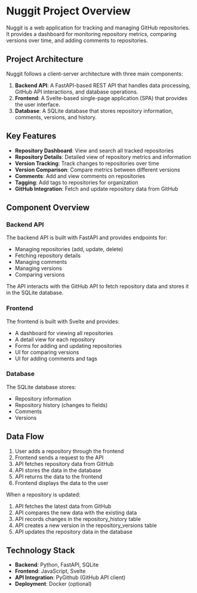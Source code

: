 # Nuggit Project Overview

Nuggit is a web application for tracking and managing GitHub repositories. It provides a dashboard for monitoring repository metrics, comparing versions over time, and adding comments to repositories.

## Project Architecture

Nuggit follows a client-server architecture with three main components:

1. **Backend API**: A FastAPI-based REST API that handles data processing, GitHub API interactions, and database operations.
2. **Frontend**: A Svelte-based single-page application (SPA) that provides the user interface.
3. **Database**: A SQLite database that stores repository information, comments, versions, and history.

## Key Features

- **Repository Dashboard**: View and search all tracked repositories
- **Repository Details**: Detailed view of repository metrics and information
- **Version Tracking**: Track changes to repositories over time
- **Version Comparison**: Compare metrics between different versions
- **Comments**: Add and view comments on repositories
- **Tagging**: Add tags to repositories for organization
- **GitHub Integration**: Fetch and update repository data from GitHub

## Component Overview

### Backend API

The backend API is built with FastAPI and provides endpoints for:

- Managing repositories (add, update, delete)
- Fetching repository details
- Managing comments
- Managing versions
- Comparing versions

The API interacts with the GitHub API to fetch repository data and stores it in the SQLite database.

### Frontend

The frontend is built with Svelte and provides:

- A dashboard for viewing all repositories
- A detail view for each repository
- Forms for adding and updating repositories
- UI for comparing versions
- UI for adding comments and tags

### Database

The SQLite database stores:

- Repository information
- Repository history (changes to fields)
- Comments
- Versions

## Data Flow

1. User adds a repository through the frontend
2. Frontend sends a request to the API
3. API fetches repository data from GitHub
4. API stores the data in the database
5. API returns the data to the frontend
6. Frontend displays the data to the user

When a repository is updated:

1. API fetches the latest data from GitHub
2. API compares the new data with the existing data
3. API records changes in the repository_history table
4. API creates a new version in the repository_versions table
5. API updates the repository data in the database

## Technology Stack

- **Backend**: Python, FastAPI, SQLite
- **Frontend**: JavaScript, Svelte
- **API Integration**: PyGithub (GitHub API client)
- **Deployment**: Docker (optional)
